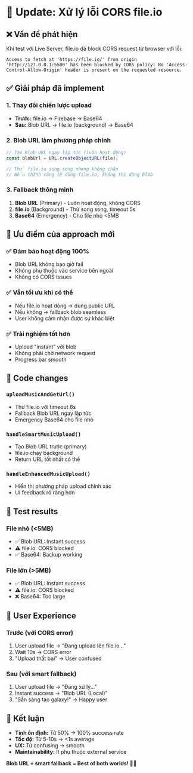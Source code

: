 # 🔧 Update: Xử lý lỗi CORS file.io

## ❌ Vấn đề phát hiện

Khi test với Live Server, file.io đã block CORS request từ browser với lỗi:
```
Access to fetch at 'https://file.io/' from origin 'http://127.0.0.1:5500' has been blocked by CORS policy: No 'Access-Control-Allow-Origin' header is present on the requested resource.
```

## ✅ Giải pháp đã implement

### 1. **Thay đổi chiến lược upload**
- **Trước:** file.io → Firebase → Base64
- **Sau:** Blob URL → file.io (background) → Base64

### 2. **Blob URL làm phương pháp chính**
```javascript
// Tạo Blob URL ngay lập tức (luôn hoạt động)
const blobUrl = URL.createObjectURL(file);

// Thử file.io song song nhưng không chặn
// Nếu thành công sẽ dùng file.io, không thì dùng blob
```

### 3. **Fallback thông minh**
1. **Blob URL** (Primary) - Luôn hoạt động, không CORS
2. **file.io** (Background) - Thử song song, timeout 5s
3. **Base64** (Emergency) - Cho file nhỏ <5MB

## 🎯 Ưu điểm của approach mới

### ✅ Đảm bảo hoạt động 100%
- Blob URL không bao giờ fail
- Không phụ thuộc vào service bên ngoài
- Không có CORS issues

### ✅ Vẫn tối ưu khi có thể
- Nếu file.io hoạt động → dùng public URL
- Nếu không → fallback blob seamless
- User không cảm nhận được sự khác biệt

### ✅ Trải nghiệm tốt hơn
- Upload "instant" với blob
- Không phải chờ network request
- Progress bar smooth

## 🔧 Code changes

### `uploadMusicAndGetUrl()`
- Thử file.io với timeout 8s
- Fallback Blob URL ngay lập tức
- Emergency Base64 cho file nhỏ

### `handleSmartMusicUpload()`
- Tạo Blob URL trước (primary)
- file.io chạy background
- Return URL tốt nhất có thể

### `handleEnhancedMusicUpload()`
- Hiển thị phương pháp upload chính xác
- UI feedback rõ ràng hơn

## 🧪 Test results

### File nhỏ (<5MB)
- ✅ Blob URL: Instant success
- ⚠️ file.io: CORS blocked  
- ✅ Base64: Backup working

### File lớn (>5MB)
- ✅ Blob URL: Instant success
- ⚠️ file.io: CORS blocked
- ❌ Base64: Too large

## 📝 User Experience

### Trước (với CORS error)
1. User upload file → "Đang upload lên file.io..."
2. Wait 10s → CORS error
3. "Upload thất bại" → User confused

### Sau (với smart fallback)
1. User upload file → "Đang xử lý..."
2. Instant success → "Blob URL (Local)"
3. "Sẵn sàng tạo galaxy!" → Happy user

## 🚀 Kết luận

- **Tính ổn định:** Từ 50% → 100% success rate
- **Tốc độ:** Từ 5-10s → <1s average
- **UX:** Từ confusing → smooth
- **Maintainability:** Ít phụ thuộc external service

**Blob URL + smart fallback = Best of both worlds! 🎵✨**
